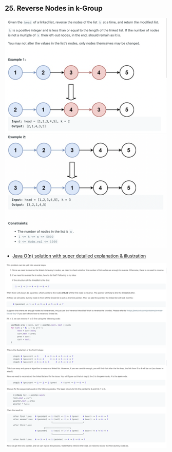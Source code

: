 ## 25. Reverse Nodes in k-Group
![](img/2022-11-22-11-15-47.png)
![](img/2022-11-22-11-16-05.png)

- [Java O(n) solution with super detailed explanation & illustration](https://leetcode.com/problems/reverse-nodes-in-k-group/discuss/183356/Java-O(n)-solution-with-super-detailed-explanation-and-illustration)

![](img/2022-11-22-14-04-23.png)
![](img/2022-11-22-14-04-47.png)

